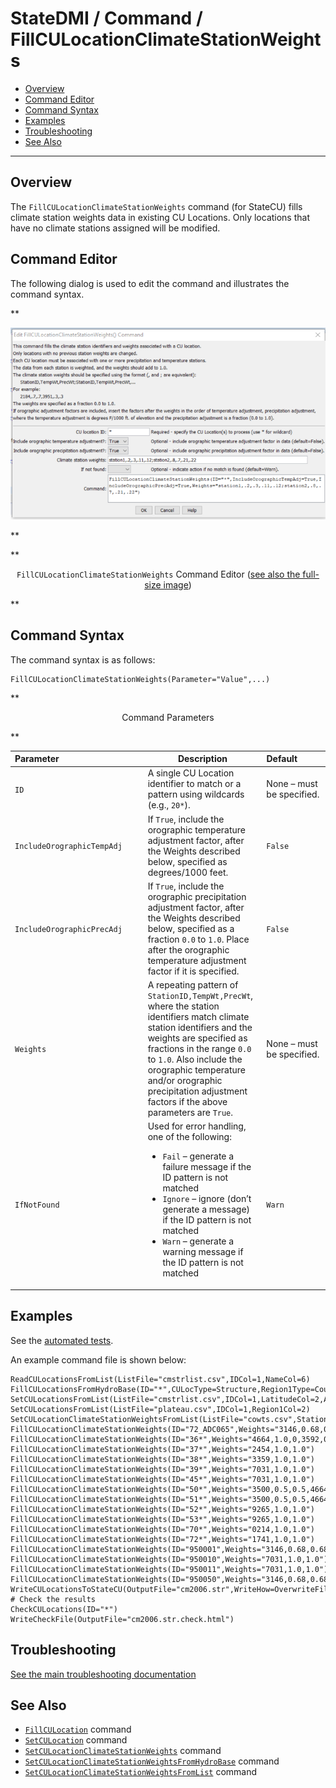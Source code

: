 # StateDMI / Command / FillCULocationClimateStationWeights #

* [Overview](#overview)
* [Command Editor](#command-editor)
* [Command Syntax](#command-syntax)
* [Examples](#examples)
* [Troubleshooting](#troubleshooting)
* [See Also](#see-also)

-------------------------

## Overview ##

The `FillCULocationClimateStationWeights` command (for StateCU)
fills climate station weights data in existing CU Locations.
Only locations that have no climate stations assigned will be modified.

## Command Editor ##

The following dialog is used to edit the command and illustrates the command syntax.

**<p style="text-align: center;">
![FillCULocationClimateStationWeights Command Editor](FillCULocationClimateStationWeights.png)
</p>**

**<p style="text-align: center;">
`FillCULocationClimateStationWeights` Command Editor (<a href="../FillCULocationClimateStationWeights.png">see also the full-size image</a>)
</p>**

## Command Syntax ##

The command syntax is as follows:

```text
FillCULocationClimateStationWeights(Parameter="Value",...)
```
**<p style="text-align: center;">
Command Parameters
</p>**

| **Parameter**&nbsp;&nbsp;&nbsp;&nbsp;&nbsp;&nbsp;&nbsp;&nbsp;&nbsp;&nbsp;&nbsp;&nbsp;&nbsp;&nbsp;&nbsp;&nbsp;&nbsp;&nbsp;&nbsp;&nbsp;&nbsp;&nbsp;&nbsp;&nbsp;&nbsp;&nbsp;&nbsp;&nbsp;&nbsp;&nbsp;&nbsp;&nbsp;&nbsp;&nbsp; | **Description** | **Default**&nbsp;&nbsp;&nbsp;&nbsp;&nbsp;&nbsp;&nbsp;&nbsp;&nbsp;&nbsp; |
| --------------|-----------------|----------------- |
| `ID` | A single CU Location identifier to match or a pattern using wildcards (e.g., `20*`). | None – must be specified. |
| `IncludeOrographicTempAdj` | If `True`, include the orographic temperature adjustment factor, after the Weights described below, specified as degrees/1000 feet. | `False` |
| `IncludeOrographicPrecAdj` | If `True`, include the orographic precipitation adjustment factor, after the Weights described below, specified as a fraction `0.0` to `1.0`.  Place after the orographic temperature adjustment factor if it is specified. | `False` |
| `Weights` | A repeating pattern of `StationID,TempWt,PrecWt`, where the station identifiers match climate station identifiers and the weights are specified as fractions in the range `0.0` to `1.0`.  Also include the orographic temperature and/or orographic precipitation adjustment factors if the above parameters are `True`. | None – must be specified. |
| `IfNotFound` | Used for error handling, one of the following:<ul><li>`Fail` – generate a failure message if the ID pattern is not matched</li><li>`Ignore` – ignore (don’t generate a message) if the ID pattern is not matched</li><li>`Warn` – generate a warning message if the ID pattern is not matched</li></ul> | `Warn` |

## Examples ##

See the [automated tests](https://github.com/OpenCDSS/cdss-app-statedmi-test/tree/master/test/regression/commands/FillCULocationClimateStationWeights).

An example command file is shown below:

```
ReadCULocationsFromList(ListFile="cmstrlist.csv",IDCol=1,NameCol=6)
FillCULocationsFromHydroBase(ID="*",CULocType=Structure,Region1Type=County,Region2Type=HUC)
SetCULocationsFromList(ListFile="cmstrlist.csv",IDCol=1,LatitudeCol=2,AWCCol=11)
SetCULocationsFromList(ListFile="plateau.csv",IDCol=1,Region1Col=2)
SetCULocationClimateStationWeightsFromList(ListFile="cowts.csv",StationIDCol=1,Region1Col=2,Region2Col=3,TempWtCol=4,PrecWtCol=5)
FillCULocationClimateStationWeights(ID="72_ADC065",Weights="3146,0.68,0.68,3489,0.32,0.32")
FillCULocationClimateStationWeights(ID="36*",Weights="4664,1.0,0,3592,0,1.0")
FillCULocationClimateStationWeights(ID="37*",Weights="2454,1.0,1.0")
FillCULocationClimateStationWeights(ID="38*",Weights="3359,1.0,1.0")
FillCULocationClimateStationWeights(ID="39*",Weights="7031,1.0,1.0")
FillCULocationClimateStationWeights(ID="45*",Weights="7031,1.0,1.0")
FillCULocationClimateStationWeights(ID="50*",Weights="3500,0.5,0.5,4664,0.5,0.5")
FillCULocationClimateStationWeights(ID="51*",Weights="3500,0.5,0.5,4664,0.5,0.5")
FillCULocationClimateStationWeights(ID="52*",Weights="9265,1.0,1.0")
FillCULocationClimateStationWeights(ID="53*",Weights="9265,1.0,1.0")
FillCULocationClimateStationWeights(ID="70*",Weights="0214,1.0,1.0")
FillCULocationClimateStationWeights(ID="72*",Weights="1741,1.0,1.0")
FillCULocationClimateStationWeights(ID="950001",Weights="3146,0.68,0.68,3489,0.32,0.32")
FillCULocationClimateStationWeights(ID="950010",Weights="7031,1.0,1.0")
FillCULocationClimateStationWeights(ID="950011",Weights="7031,1.0,1.0")
FillCULocationClimateStationWeights(ID="950050",Weights="3146,0.68,0.68,3489,0.32,0.32")
WriteCULocationsToStateCU(OutputFile="cm2006.str",WriteHow=OverwriteFile)
# Check the results
CheckCULocations(ID="*")
WriteCheckFile(OutputFile="cm2006.str.check.html")
```

## Troubleshooting ##

[See the main troubleshooting documentation](../../troubleshooting/troubleshooting.md)

## See Also ##

* [`FillCULocation`](../FillCULocation/FillCULocation.md) command
* [`SetCULocation`](../SetCULocation/SetCULocation.md) command
* [`SetCULocationClimateStationWeights`](../SetCULocationClimateStationWeights/SetCULocationClimateStationWeights.md) command
* [`SetCULocationClimateStationWeightsFromHydroBase`](../SetCULocationClimateStationWeightsFromHydroBase/SetCULocationClimateStationWeightsFromHydroBase.md) command
* [`SetCULocationClimateStationWeightsFromList`](../SetCULocationClimateStationWeightsFromList/SetCULocationClimateStationWeightsFromList.md) command
